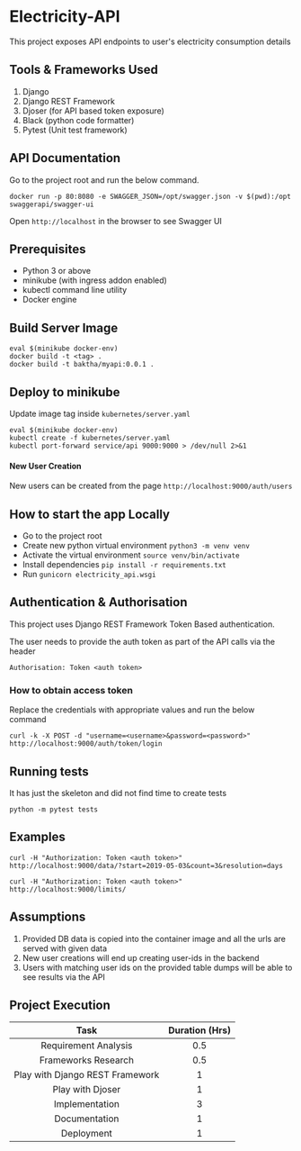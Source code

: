 # Electricity-API

This project exposes API endpoints to user's electricity consumption details

## Tools & Frameworks Used
1. Django
2. Django REST Framework
3. Djoser (for API based token exposure)
4. Black (python code formatter)
5. Pytest (Unit test framework)

## API Documentation

Go to the project root and run the below command.

```shell script
docker run -p 80:8080 -e SWAGGER_JSON=/opt/swagger.json -v $(pwd):/opt swaggerapi/swagger-ui
```

Open `http://localhost` in the browser to see Swagger UI

## Prerequisites
* Python 3 or above
* minikube (with ingress addon enabled)
* kubectl command line utility
* Docker engine
 
## Build Server Image

```shell script
eval $(minikube docker-env)
docker build -t <tag> .
docker build -t baktha/myapi:0.0.1 .
```


## Deploy to minikube

Update image tag inside `kubernetes/server.yaml`

```shell script
eval $(minikube docker-env)
kubectl create -f kubernetes/server.yaml
kubectl port-forward service/api 9000:9000 > /dev/null 2>&1
```

#### New User Creation
New users can be created from the page `http://localhost:9000/auth/users`

## How to start the app Locally

* Go to the project root
* Create new python virtual environment `python3 -m venv venv`
* Activate the virtual environment `source venv/bin/activate`
* Install dependencies `pip install -r requirements.txt`
* Run `gunicorn electricity_api.wsgi`

## Authentication & Authorisation
This project uses Django REST Framework Token Based authentication.

The user needs to provide the auth token as part of the API calls via the header

`Authorisation: Token <auth token>`

### How to obtain access token

Replace the credentials with appropriate values and run the below command

```shell script
curl -k -X POST -d "username=<username>&password=<password>" http://localhost:9000/auth/token/login
```


## Running tests

It has just the skeleton and did not find time to create tests

```shell script
python -m pytest tests
```

## Examples

```shell script
curl -H "Authorization: Token <auth token>"  http://localhost:9000/data/?start=2019-05-03&count=3&resolution=days

curl -H "Authorization: Token <auth token>"  http://localhost:9000/limits/
```

## Assumptions
1. Provided DB data is copied into the container image and all the urls are served with given data
2. New user creations will end up creating user-ids in the backend
3. Users with matching user ids on the provided table dumps will be able to see results via the API


## Project Execution

**Task**|**Duration (Hrs)**
:-------:|:-----:
Requirement Analysis|0.5
Frameworks Research|0.5
Play with Django REST Framework|1
Play with Djoser|1
Implementation|3
Documentation|1
Deployment|1